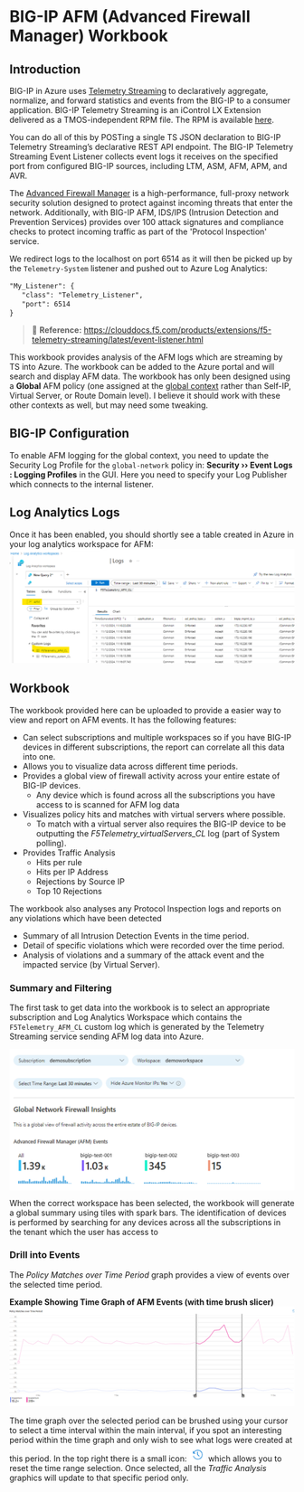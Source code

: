 # BIG-IP AFM (Advanced Firewall Manager) Workbook

## Introduction
BIG-IP in Azure uses [Telemetry Streaming](https://clouddocs.f5.com/products/extensions/f5-telemetry-streaming/latest/) to declaratively aggregate, normalize, and forward statistics and events from the BIG-IP to a consumer application. BIG-IP Telemetry Streaming is an iControl LX Extension delivered as a TMOS-independent RPM file. The RPM is available [here](https://github.com/F5Networks/f5-telemetry-streaming/tree/master).

You can do all of this by POSTing a single TS JSON declaration to BIG-IP Telemetry Streaming’s declarative REST API endpoint. The BIG-IP Telemetry Streaming Event Listener collects event logs it receives on the specified port from configured BIG-IP sources, including LTM, ASM, AFM, APM, and AVR.

The [Advanced Firewall Manager](https://www.f5.com/products/big-ip-services/advanced-firewall-manager) is a high-performance, full-proxy network security solution designed to protect against incoming threats that enter the network. Additionally, with BIG-IP AFM, IDS/IPS (Intrusion Detection and Prevention Services) provides over 100 attack signatures and compliance checks to protect incoming traffic as part of the 'Protocol Inspection' service.

We redirect logs to the localhost on port 6514 as it will then be picked up by the `Telemetry-System` listener and pushed out to Azure Log Analytics:
```
"My_Listener": {
   "class": "Telemetry_Listener",
   "port": 6514
}
```
> :memo: **Reference:** https://clouddocs.f5.com/products/extensions/f5-telemetry-streaming/latest/event-listener.html

This workbook provides analysis of the AFM logs which are streaming by TS into Azure. The workbook can be added to the Azure portal and will search and display AFM data. The workbook has only been designed using a **Global** AFM policy (one assigned at the [global context](https://techdocs.f5.com/kb/en-us/products/big-ip-afm/manuals/product/big-ip-network-firewall-policies-and-implementations-14-1-0/06.html) rather than Self-IP, Virtual Server, or Route Domain level). I believe it should work with these other contexts as well, but may need some tweaking.

## BIG-IP Configuration
To enable AFM logging for the global context, you need to update the Security Log Profile for the `global-network` policy in: **Security  ››  Event Logs : Logging Profiles** in the GUI. Here you need to specify your Log Publisher which connects to the internal listener.

## Log Analytics Logs
Once it has been enabled, you should shortly see a table created in Azure in your log analytics workspace for AFM:
![afm_customlog](/images/afm_customlog.png)


## Workbook
The workbook provided here can be uploaded to provide a easier way to view and report on AFM events. It has the following features:

* Can select subscriptions and multiple workspaces so if you have BIG-IP devices in different subscriptions, the report can correlate all this data into one.
* Allows you to visualize data across different time periods.
* Provides a global view of firewall activity across your entire estate of BIG-IP devices.
   * Any device which is found across all the subscriptions you have access to is scanned for AFM log data
* Visualizes policy hits and matches with virtual servers where possible.
   * To match with a virtual server also requires the BIG-IP device to be outputting the *F5Telemetry_virtualServers_CL* log (part of System polling).
* Provides Traffic Analysis
   * Hits per rule
   * Hits per IP Address
   * Rejections by Source IP
   * Top 10 Rejections

The workbook also analyses any Protocol Inspection logs and reports on any violations which have been detected

* Summary of all Intrusion Detection Events in the time period.
* Detail of specific violations which were recorded over the time period.
* Analysis of violations and a summary of the attack event and the impacted service (by Virtual Server).

### Summary and Filtering
The first task to get data into the workbook is to select an appropriate subscription and Log Analytics Workspace which contains the `F5Telemetry_AFM_CL` custom log which is generated by the Telemetry Streaming service sending AFM log data into Azure.

<img src="/images/afm_insights.png" width="700" align="middle"/> 

When the correct workspace has been selected, the workbook will generate a global summary using tiles with spark bars. The identification of devices is performed by searching for any devices across all the subscriptions in the tenant which the user has access to  

### Drill into Events
The *Policy Matches over Time Period* graph provides a view of events over the selected time period.

**Example Showing Time Graph of AFM Events (with time brush slicer)**
![Time Graph of AFM Events](/images/afm_slice.png)

The time graph over the selected period can be brushed using your cursor to select a time interval within the main interval, if you spot an interesting period within the time graph and only wish to see what logs were created at this period. In the top right there is a small icon: <img src="/images/syslog_graph_reset_icon.png" width="30" /> which allows you to reset the time range selection. Once selected, all the *Traffic Analysis* graphics will update to that specific period only.

